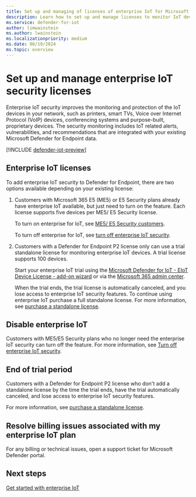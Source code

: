 ```yaml
---
title: Set up and managing of licenses of enterprise IoT for Microsoft Defender for IoT in the Defender portal
description: Learn how to set up and manage licenses to monitor IoT devices using Microsoft Enterprise IoT in the Microsoft Defender portal.
ms.service: defender-for-iot
author: limwainstein
ms.author: lwainstein
ms.localizationpriority: medium
ms.date: 08/19/2024
ms.topic: overview
---
```


# Set up and manage enterprise IoT security licenses

Enterprise IoT security improves the monitoring and protection of the IoT devices in your network, such as printers, smart TVs, Voice over Internet Protocol (VoIP) devices, conferencing systems and purpose-built, proprietary devices. The security monitoring includes IoT related alerts, vulnerabilities, and recommendations that are integrated with your existing Microsoft Defender for Endpoint data.

[!INCLUDE [defender-iot-preview](../includes//defender-for-iot-defender-public-preview.md)]

## Enterprise IoT licenses

To add enterprise IoT security to Defender for Endpoint, there are two options available depending on your existing license:

1. Customers with Microsoft 365 E5 (ME5) or E5 Security plans already have enterprise IoT available, but just need to turn on the feature. Each license supports five devices per ME5/ E5 Security license.

    To turn on enterprise for IoT, see [ME5/ E5 Security customers](enterprise-iot-get-started.md#me5-e5-security-customers).

    To turn off enterprise for IoT, see [turn off enterprise IoT security](enterprise-iot-manage.md#turn-off-enterprise-iot-security).<!-- this instead of the disable enterprise IoT below??-->

1. Customers with a Defender for Endpoint P2 license only can use a trial standalone license for monitoring enterprise IoT devices. A trial license supports 100 devices.

    Start your enterprise IoT trial using the [Microsoft Defender for IoT - EIoT Device License - add-on wizard](https://signup.microsoft.com/get-started/signup?products=b2f91841-252f-4765-94c3-75802d7c0ddb&ali=1&bac=1) or via the [Microsoft 365 admin center](https://portal.office.com/AdminPortal/Home#/catalog).

    When the trial ends, the trial license is automatically canceled, and you lose access to enterprise IoT security features. To continue using enterprise IoT purchase a full standalone license. For more information, see [purchase a standalone license](enterprise-iot-get-started.md#set-up-a-standalone-full-license).
<!-- remove of keep these instead of the lines above? -->
## Disable enterprise IoT

Customers with ME5/E5 Security plans who no longer need the enterprise IoT security can turn off the feature. For more information, see [Turn off enterprise IoT security](enterprise-iot-manage.md#turn-off-enterprise-iot-security).

## End of trial period

Customers with a Defender for Endpoint P2 license who don't add a standalone license by the time the trial ends, have the trial automatically canceled, and lose access to enterprise IoT security features.

For more information, see [purchase a standalone license](enterprise-iot-get-started.md#purchase-the-standalone-license).

## Resolve billing issues associated with my enterprise IoT plan

For any billing or technical issues, open a support ticket for Microsoft Defender portal.

## Next steps

[Get started with enterprise IoT](enterprise-iot-get-started.md)
